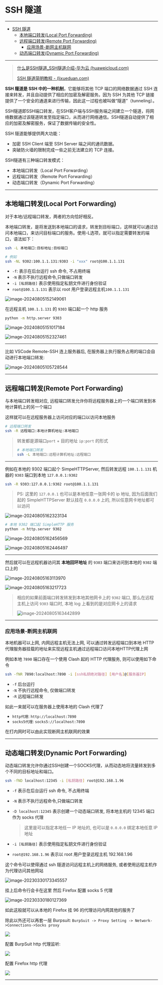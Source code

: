 # SSH 隧道

---

- [SSH 隧道](#ssh-隧道)
  - [本地端口转发(Local Port Forwarding)](#本地端口转发local-port-forwarding)
  - [远程端口转发(Remote Port Forwarding)](#远程端口转发remote-port-forwarding)
    - [应用场景-断网主机联网](#应用场景-断网主机联网)
  - [动态端口转发(Dynamic Port Forwarding)](#动态端口转发dynamic-port-forwarding)

---

> [什么是SSH隧道_SSH隧道介绍-华为云 (huaweicloud.com)](https://www.huaweicloud.com/zhishi/cph5.html)
>
> [SSH 隧道简明教程 - (lixueduan.com)](https://www.lixueduan.com/posts/linux/07-ssh-tunnel/)

**SSH 隧道是 SSH 中的一种机制**，它能够将其他 TCP 端口的网络数据通过 SSH 连接来转发，并且自动提供了相应的加密及解密服务。因为 SSH 为其他 TCP 链接提供了一个安全的通道来进行传输，因此这一过程也被叫做“隧道”（tunneling）。

SSH隧道即SSH端口转发，在SSH客户端与SSH服务端之间建立一个隧道，将网络数据通过该隧道转发至指定端口，从而进行网络通信。SSH隧道自动提供了相应的加密及解密服务，保证了数据传输的安全性。

SSH 隧道能够提供两大功能：

- 加密 SSH Client 端至 SSH Server 端之间的通讯数据。
- 突破防火墙的限制完成一些之前无法建立的 TCP 连接。

SSH隧道有三种端口转发模式：

- 本地端口转发（Local Port Forwarding）
- 远程端口转发（Remote Port Forwarding）
- 动态端口转发（Dynamic Port Forwarding）

---

## 本地端口转发(Local Port Forwarding)

对于本地/远程端口转发，两者的方向恰好相反。

本地端口转发，是将发送到本地端口的请求，转发到目标端口，这样就可以通过访问本地端口，来访问目标端口的服务。使用-L选项，就可以指定需要转发的端口，语法如下：

```bash
ssh -L 本地端口:目标地址:目标端口
```

```bash
# 例如
ssh -NL 9302:100.1.1.131:9303 -i "xxx" root@100.1.1.131
```

- `-f`: 表示在后台运行 ssh 命令, 不占用终端
- `-N` 表示不执行远程命令,只做端口转发
- `-i [私钥路径]` 表示使用指定私钥文件进行身份验证
- `root@100.1.1.131` 表示以 root 用户登录远程主机`100.1.1.131`

![image-20240805152149061](http://cdn.ayusummer233.top/DailyNotes/202408051521099.png)

在远程主机 `100.1.1.131` 的 `9303` 端口起一个 http 服务

```bash
python -m http.server 9303
```

![image-20240805151017184](http://cdn.ayusummer233.top/DailyNotes/202408051510284.png)

![image-20240805152327461](http://cdn.ayusummer233.top/DailyNotes/202408051523511.png)

---

比如 VSCode Remote-SSH 连上服务器后, 在服务器上执行服务占用的端口会自动进行本地端口转发:

![image-20240805105728544](http://cdn.ayusummer233.top/DailyNotes/202408051057532.png)

---

## 远程端口转发(Remote Port Forwarding)

与本地端口转发相对应, 远程端口转发允许你将远程服务器上的一个端口转发到本地计算机上的另一个端口

这样就可以在远程服务器上访问对应的端口以访问本地服务

```bash
# 远程端口转发
ssh -R 远程端口:本地计算机地址:本地端口
```

> 转发都是源端口`port` + 目的地址 `ip:port` 的形式
>
> ```bash
> # 本地端口转发
> ssh -L 本地端口:远程计算机地址:远程端口
> ```

---

例如在本地的 9302 端口起个 SimpeHTTPServer, 然后转发远程 `100.1.1.131` 机器的 `9303` 端口到本地 `127.0.0.1:9302` 

```bash
ssh -R 9303:127.0.0.1:9302 root@100.1.1.131
```

> PS: 这里的 `127.0.0.1` 也可以是本地任意一张网卡的 ip 地址, 因为后面我们起的 SimpleHTTPServer 默认挂在 `0.0.0.0` 上的, 所以任意网卡地址都可以访问

![image-20240805162323134](http://cdn.ayusummer233.top/DailyNotes/202408051623196.png)

```bash
# 本地 9302 端口起 SimpleHTTP 服务
python -m http.server 9302
```

![image-20240805162456569](http://cdn.ayusummer233.top/DailyNotes/202408051624629.png)

![image-20240805162446497](http://cdn.ayusummer233.top/DailyNotes/202408051624534.png)

---

然后就可以在远程机器访问其 **本地回环地址** 的 `9303` 端口来访问到本地的 `9302` 端口上的

![image-20240805163113970](http://cdn.ayusummer233.top/DailyNotes/202408051631013.png)

![image-20240805163217723](http://cdn.ayusummer233.top/DailyNotes/202408051632758.png)

> 相应的如果前面端口转发转发到本地其他网卡上的 `9302` 端口, 那么在远程主机上访问 `9303` 端口时, 本地 log 上看到的是对应网卡上的请求
>
> ![image-20240805163442899](http://cdn.ayusummer233.top/DailyNotes/202408051634961.png)

---

### 应用场景-断网主机联网

本地机器可以上网, 内网远程主机无法上网, 可以通过转发远程端口到本地 HTTP 代理服务器挂载的地址来实现远程主机通过远程端口访问本地HTTP代理上网

例如本地 `7890` 端口存在一个使用 Clash 起的 HTTP 代理服务, 则可以使用如下命令

```bash
ssh -fNR 7890:localhost:7890 -i [ssh私钥绝对路径] [用户名]@[服务器IP]
```

- `-f` 后台运行
- `-N` 不执行远程命令, 仅做端口转发
- `-R` 远程端口转发

如此一来就可以在服务器上使用本地的 Clash 代理了

- `http代理`: `http://localhost:7890`
- `socks5代理`: `socks5://localhost:7890`

在打内网时可以由此实现断网主机联网的效果

---

## 动态端口转发(Dynamic Port Forwarding)

动态端口转发允许你通过SSH创建一个SOCKS代理，从而动态地将流量转发到多个不同的目标地址和端口。

```bash
ssh -fND localhost:12345 -i [私钥路径] root@192.168.1.96
```

- `-f` 表示在后台运行 ssh 命令, 不占用终端

- `-N` 表示不执行远程命令,只做端口转发

- `-D localhost:12345` 表示创建一个动态端口转发, 将本地主机的 12345 端口作为 socks 代理

  > 这里是可以指定本地任一 IP 地址的, 也可以是 `0.0.0.0` 绑定本地任意 IP 地址

- `-i [私钥路径]` 表示使用指定私钥文件进行身份验证

- `root@192.168.1.96` 表示以 root 用户登录远程主机 192.168.1.96

这个命令可以使得通过 ssh 隧道访问远程主机上的网络服务, 或者使用远程主机作为代理访问其他网站

![image-20230330173345557](http://cdn.ayusummer233.top/DailyNotes/202408051708245.png)

挂上后命令行会卡在这里 然后 Firefox 配置 socks 5 代理

![image-20230330180127369](http://cdn.ayusummer233.top/DailyNotes/202408051708754.png)

如此这般就可以从本地的 Firefox 挂 96 的代理访问内网其他的服务了

除此以外还可以再套一层 Burpsuit: `BurpSuit -> Proxy Setting -> Network->Connections->Socks proxy`

![](http://cdn.ayusummer233.top/DailyNotes/202408051708883.png)

配置 BurpSuit http 代理监听:

![](http://cdn.ayusummer233.top/DailyNotes/202408051708044.png)

配置 Firefox http 代理

![](http://cdn.ayusummer233.top/DailyNotes/202408051708623.png)

---

